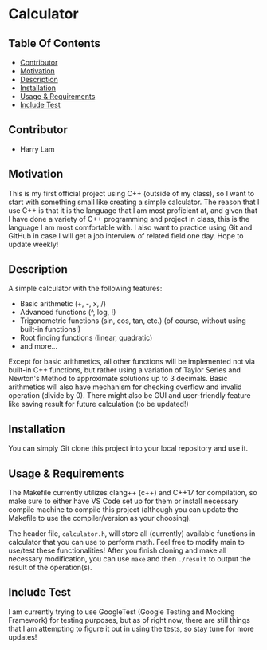 # Calculator

## Table Of Contents
-  [Contributor](#contributor)
-  [Motivation](#motivation)
-  [Description](#description)
-  [Installation](#installation)
-  [Usage & Requirements](#usagerequirements)
-  [Include Test](#includetest)


## Contributor
-  Harry Lam

## Motivation

This is my first official project using C++ (outside of my class), so I want to start with something small like creating a simple calculator. The reason that I use C++ is that it is the language that I am most proficient at, and given that I have done a variety of C++ programming and project in class, this is the language I am most comfortable with. I also want to practice using Git and GitHub in case I will get a job interview of related field one day. Hope to update weekly!

## Description
A simple calculator with the following features:

-  Basic arithmetic (+, -, x, /)
-  Advanced functions (^, log, !)
-  Trigonometric functions (sin, cos, tan, etc.) (of course, without using built-in functions!)
-  Root finding functions (linear, quadratic)
-  and more...

Except for basic arithmetics, all other functions will be implemented not via built-in C++ functions, but rather using a variation of Taylor Series and Newton's Method to approximate solutions up to 3 decimals. Basic arithmetics will also have mechanism for checking overflow and invalid operation (divide by 0). There might also be GUI and user-friendly feature like saving result for future calculation (to be updated!)

## Installation

You can simply Git clone this project into your local repository and use it.

## Usage & Requirements

The Makefile currently utilizes clang++ (c++) and C++17 for compilation, so make sure to either have VS Code set up for them or install necessary compile machine to compile this project (although you can update the Makefile to use the compiler/version as your choosing). 

The header file, `calculator.h`, will store all (currently) available functions in calculator that you can use to perform math. Feel free to modify main to use/test these functionalities!
After you finish cloning and make all necessary modification, you can use `make` and then `./result` to output the result of the operation(s).

## Include Test

I am currently trying to use GoogleTest (Google Testing and Mocking Framework) for testing purposes, but as of right now, there are still things that I am attempting to figure it out in using the tests, so stay tune for more updates!




